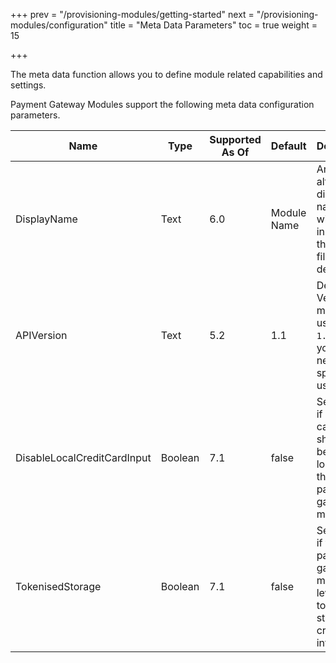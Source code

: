 +++
prev = "/provisioning-modules/getting-started"
next = "/provisioning-modules/configuration"
title = "Meta Data Parameters"
toc = true
weight = 15

+++

The meta data function allows you to define module related capabilities and settings.

Payment Gateway Modules support the following meta data configuration parameters.

| Name | Type | Supported As Of | Default | Description |
| ---- | ---- | --------------- | ------- | ----------- |
| DisplayName | Text | 6.0 | Module Name | An alternate display name that will be used instead of the filename if defined |
| APIVersion | Text | 5.2 | 1.1 | Defines API Version the module uses. Use `1.1` unless you have a need specific to use `1.0` |
| DisableLocalCreditCardInput | Boolean | 7.1 | false | Set to true if credit card input should not be allowed locally for this payment gateway module. |
| TokenisedStorage | Boolean | 7.1 | false | Set to true if this payment gateway module leverages tokenised storage for credit card information. |
